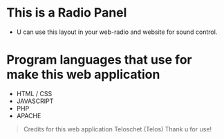 # This is a Radio Panel
- U can use this layout in your web-radio and website for sound control.

# Program languages that use for make this web application
- HTML / CSS
- JAVASCRIPT
- PHP 
- APACHE

> Credits for this web application
> Teloschet (Telos)
> Thank u for use!